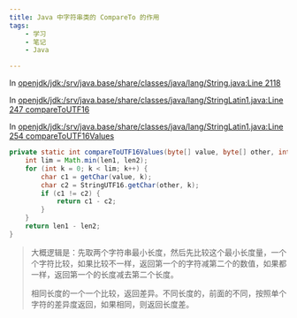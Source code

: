 ```yaml
---
title: Java 中字符串类的 CompareTo 的作用
tags:
    - 学习
    - 笔记
    - Java

---
```


In [openjdk/jdk:/srv/java.base/share/classes/java/lang/String.java:Line 2118](https://github.com/openjdk/jdk/blob/3eb54615783562f24e61983dfcc3cb823b27b0eb/src/java.base/share/classes/java/lang/String.java#L2118)

In [openjdk/jdk:/srv/java.base/share/classes/java/lang/StringLatin1.java:Line 247 compareToUTF16](https://github.com/openjdk/jdk/blob/3eb54615783562f24e61983dfcc3cb823b27b0eb/src/java.base/share/classes/java/lang/StringLatin1.java#L247)

In [openjdk/jdk:/srv/java.base/share/classes/java/lang/StringLatin1.java:Line 254 compareToUTF16Values](https://github.com/openjdk/jdk/blob/3eb54615783562f24e61983dfcc3cb823b27b0eb/src/java.base/share/classes/java/lang/StringLatin1.java#L254)

```java
private static int compareToUTF16Values(byte[] value, byte[] other, int len1, int len2) {
    int lim = Math.min(len1, len2);
    for (int k = 0; k < lim; k++) {
        char c1 = getChar(value, k);
        char c2 = StringUTF16.getChar(other, k);
        if (c1 != c2) {
            return c1 - c2;
        }
    }
    return len1 - len2;
}
```

> 大概逻辑是：先取两个字符串最小长度，然后先比较这个最小长度量，一个个字符比较，如果比较不一样，返回第一个的字符减第二个的数值，如果都一样，返回第一个的长度减去第二个长度。
> 
> 相同长度的一个一个比较，返回差异。不同长度的，前面的不同，按照单个字符的差异度返回，如果相同，则返回长度差。
